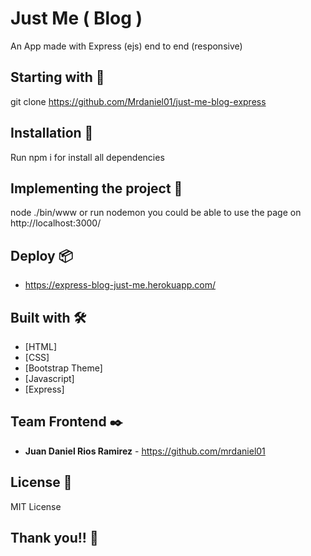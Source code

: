 # Just Me ( Blog )

An App made with Express (ejs) end to end (responsive)

## Starting with 🚀

git clone https://github.com/Mrdaniel01/just-me-blog-express

## Installation 🔧

Run npm i for install all dependencies

## Implementing the project 🔧

node ./bin/www or run nodemon you could be able to use the page on http://localhost:3000/

## Deploy 📦

* https://express-blog-just-me.herokuapp.com/

## Built with 🛠️

* [HTML]
* [CSS]
* [Bootstrap Theme]
* [Javascript]
* [Express]

## Team Frontend ✒️

* **Juan Daniel Rios Ramirez** - <https://github.com/mrdaniel01>

## License 📄

MIT License

## Thank you!! 🎁
